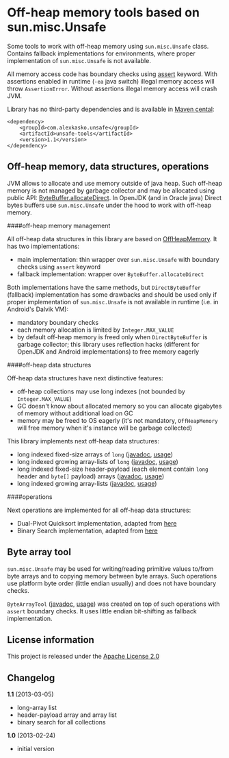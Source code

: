 Off-heap memory tools based on sun.misc.Unsafe
==============================================

Some tools to work with off-heap memory using `sun.misc.Unsafe` class. Contains fallback
implementations for environments, where proper implementation of `sun.misc.Unsafe` is not available.

All memory access code has boundary checks using [assert](http://docs.oracle.com/javase/6/docs/technotes/guides/language/assert.html) keyword.
With assertions enabled in runtime (`-ea` java switch) illegal memory access will throw `AssertionError`.
Without assertions illegal memory access will crash JVM.

Library has no third-party dependencies and is available in [Maven cental](http://repo1.maven.org/maven2/com/alexkasko/):

    <dependency>
        <groupId>com.alexkasko.unsafe</groupId>
        <artifactId>unsafe-tools</artifactId>
        <version>1.1</version>
    </dependency>

Off-heap memory, data structures, operations
--------------------------------------------

JVM allows to allocate and use memory outside of java heap. Such off-heap memory is not managed by garbage collector and may be allocated using
public API: [ByteBuffer.allocateDirect](http://docs.oracle.com/javase/6/docs/api/java/nio/ByteBuffer.html#allocateDirect%28int%29).
In OpenJDK (and in Oracle java) Direct bytes buffers use `sun.misc.Unsafe` under the hood to work with off-heap memory.

####off-heap memory management

All off-heap data structures in this library are based on [OffHeapMemory](http://alexkasko.github.com/unsafe-tools/com/alexkasko/unsafe/offheap/OffHeapMemory.html).
It has two implementations:

 - main implementation: thin wrapper over `sun.misc.Unsafe` with boundary checks using `assert` keyword
 - fallback implementation: wrapper over `ByteBuffer.allocateDirect`

Both implementations have the same methods, but `DirectByteBuffer` (fallback) implementation has some drawbacks and
should be used only if proper implementation of `sun.misc.Unsafe` is not available in runtime (i.e. in Android's Dalvik VM):

 - mandatory boundary checks
 - each memory allocation is limited by `Integer.MAX_VALUE`
 - by default off-heap memory is freed only when `DirectByteBuffer` is garbage collector; this library uses
  reflection hacks (different for OpenJDK and Android implementations) to free memory eagerly

####off-heap data structures

Off-heap data structures have next distinctive features:

 - off-heap collections may use long indexes (not bounded by `Integer.MAX_VALUE`)
 - GC doesn't know about allocated memory so you can allocate gigabytes of memory without additional load on GC
 - memory may be freed to OS eagerly (it's not mandatory, `OffHeapMemory` will free memory when it's instance will be garbage collected)

This library implements next off-heap data structures:

 - long indexed fixed-size arrays of `long` ([javadoc](http://alexkasko.github.com/unsafe-tools/com/alexkasko/unsafe/offheap/OffHeapLongArray.html),
[usage](https://github.com/alexkasko/unsafe-tools/blob/master/src/test/java/com/alexkasko/unsafe/offheap/OffHeapLongArrayTest.java))
 - long indexed growing array-lists of `long` ([javadoc](http://alexkasko.github.com/unsafe-tools/com/alexkasko/unsafe/offheap/OffHeapLongArrayList.html),
[usage](https://github.com/alexkasko/unsafe-tools/blob/master/src/test/java/com/alexkasko/unsafe/offheap/OffHeapLongArrayListTest.java))
 - long indexed fixed-size header-payload (each element contain `long` header and `byte[]` payload) arrays ([javadoc](http://alexkasko.github.com/unsafe-tools/com/alexkasko/unsafe/offheap/OffHeapPayloadArray.html),
[usage](https://github.com/alexkasko/unsafe-tools/blob/master/src/test/java/com/alexkasko/unsafe/offheap/OffHeapPayloadArrayTest.java))
 - long indexed growing array-lists ([javadoc](http://alexkasko.github.com/unsafe-tools/com/alexkasko/unsafe/offheap/OffHeapPayloadArrayList.html),
[usage](https://github.com/alexkasko/unsafe-tools/blob/master/src/test/java/com/alexkasko/unsafe/offheap/OffHeapPayloadArrayListTest.java))

####operations

Next operations are implemented for all off-heap data structures:

 - Dual-Pivot Quicksort implementation, adapted from [here](https://android.googlesource.com/platform/libcore/+/android-4.2.2_r1/luni/src/main/java/java/util/DualPivotQuicksort.java)
 - Binary Search implementation, adapted from [here](https://android.googlesource.com/platform/libcore/+/android-4.2.2_r1/luni/src/main/java/java/util/Arrays.java)

Byte array tool
---------------

`sun.misc.Unsafe` may be used for writing/reading primitive values to/from byte arrays and to copying memory between byte arrays.
Such operations use platform byte order (little endian usually) and does not have boundary checks.

`ByteArrayTool` ([javadoc](http://alexkasko.github.com/unsafe-tools/com/alexkasko/unsafe/bytearray/ByteArrayTool.html),
[usage](https://github.com/alexkasko/unsafe-tools/blob/master/src/test/java/com/alexkasko/unsafe/bytearray/ByteArrayToolTest.java))
was created on top of such operations with `assert` boundary checks. It uses little endian bit-shifting as fallback implementation.

License information
-------------------

This project is released under the [Apache License 2.0](http://www.apache.org/licenses/LICENSE-2.0)

Changelog
---------

**1.1** (2013-03-05)

 * long-array list
 * header-payload array and array list
 * binary search for all collections

**1.0** (2013-02-24)

 * initial version
